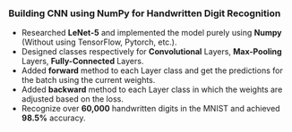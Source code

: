 ### Building CNN using NumPy for Handwritten Digit Recognition

- Researched **LeNet-5** and implemented the model purely using **Numpy** (Without using TensorFlow, Pytorch, etc.).
- Designed classes respectively for **Convolutional** Layers, **Max-Pooling** Layers, **Fully-Connected** Layers.
- Added **forward** method to each Layer class and get the predictions for the batch using the current weights.
- Added **backward** method to each Layer class in which the weights are adjusted based on the loss.
- Recognize over **60,000** handwritten digits in the MNIST and achieved **98.5%** accuracy.
